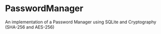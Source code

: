 # PasswordManager
An implementation of a Password Manager using SQLite and Cryptography (SHA-256 and AES-256)
